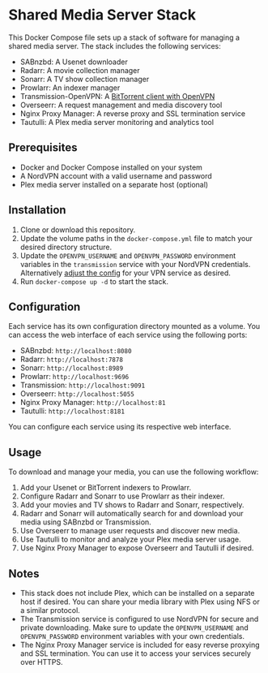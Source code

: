 # Shared Media Server Stack

This Docker Compose file sets up a stack of software for managing a shared media server. The stack includes the following services:

- SABnzbd: A Usenet downloader
- Radarr: A movie collection manager
- Sonarr: A TV show collection manager
- Prowlarr: An indexer manager
- Transmission-OpenVPN: A [BitTorrent client with OpenVPN](https://haugene.github.io/docker-transmission-openvpn/)
- Overseerr: A request management and media discovery tool
- Nginx Proxy Manager: A reverse proxy and SSL termination service
- Tautulli: A Plex media server monitoring and analytics tool

## Prerequisites

- Docker and Docker Compose installed on your system
- A NordVPN account with a valid username and password
- Plex media server installed on a separate host (optional)

## Installation

1. Clone or download this repository.
2. Update the volume paths in the `docker-compose.yml` file to match your desired directory structure.
3. Update the `OPENVPN_USERNAME` and `OPENVPN_PASSWORD` environment variables in the `transmission` service with your NordVPN credentials. Alternatively [adjust the config](https://haugene.github.io/docker-transmission-openvpn/supported-providers/) for your VPN service as desired.
4. Run `docker-compose up -d` to start the stack.

## Configuration

Each service has its own configuration directory mounted as a volume. You can access the web interface of each service using the following ports:

- SABnzbd: `http://localhost:8080`
- Radarr: `http://localhost:7878`
- Sonarr: `http://localhost:8989`
- Prowlarr: `http://localhost:9696`
- Transmission: `http://localhost:9091`
- Overseerr: `http://localhost:5055`
- Nginx Proxy Manager: `http://localhost:81`
- Tautulli: `http://localhost:8181`

You can configure each service using its respective web interface.

## Usage

To download and manage your media, you can use the following workflow:

1. Add your Usenet or BitTorrent indexers to Prowlarr.
2. Configure Radarr and Sonarr to use Prowlarr as their indexer.
3. Add your movies and TV shows to Radarr and Sonarr, respectively.
4. Radarr and Sonarr will automatically search for and download your media using SABnzbd or Transmission.
5. Use Overseerr to manage user requests and discover new media.
6. Use Tautulli to monitor and analyze your Plex media server usage.
7. Use Nginx Proxy Manager to expose Overseerr and Tautulli if desired.

## Notes

- This stack does not include Plex, which can be installed on a separate host if desired. You can share your media library with Plex using NFS or a similar protocol.
- The Transmission service is configured to use NordVPN for secure and private downloading. Make sure to update the `OPENVPN_USERNAME` and `OPENVPN_PASSWORD` environment variables with your own credentials.
- The Nginx Proxy Manager service is included for easy reverse proxying and SSL termination. You can use it to access your services securely over HTTPS.